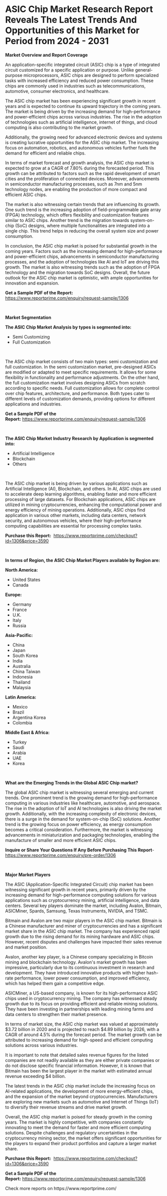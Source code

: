<p><h1>ASIC Chip Market Research Report Reveals The Latest Trends And Opportunities of this Market for Period from 2024 - 2031</h1></p><p><strong>Market Overview and Report Coverage</strong></p>
<p><p>An application-specific integrated circuit (ASIC) chip is a type of integrated circuit customized for a specific application or purpose. Unlike general-purpose microprocessors, ASIC chips are designed to perform specialized tasks with increased efficiency and reduced power consumption. These chips are commonly used in industries such as telecommunications, automotive, consumer electronics, and healthcare.</p><p>The ASIC chip market has been experiencing significant growth in recent years and is expected to continue its upward trajectory in the coming years. The market is being driven by the increasing demand for high-performance and power-efficient chips across various industries. The rise in the adoption of technologies such as artificial intelligence, internet of things, and cloud computing is also contributing to the market growth.</p><p>Additionally, the growing need for advanced electronic devices and systems is creating lucrative opportunities for the ASIC chip market. The increasing focus on automation, robotics, and autonomous vehicles further fuels the demand for efficient and reliable chips.</p><p>In terms of market forecast and growth analysis, the ASIC chip market is expected to grow at a CAGR of 7.80% during the forecasted period. This growth can be attributed to factors such as the rapid development of smart cities and the proliferation of connected devices. Moreover, advancements in semiconductor manufacturing processes, such as 7nm and 5nm technology nodes, are enabling the production of more compact and efficient ASIC chips.</p><p>The market is also witnessing certain trends that are influencing its growth. One such trend is the increasing adoption of field-programmable gate array (FPGA) technology, which offers flexibility and customization features similar to ASIC chips. Another trend is the migration towards system-on-chip (SoC) designs, where multiple functionalities are integrated into a single chip. This trend helps in reducing the overall system size and power consumption.</p><p>In conclusion, the ASIC chip market is poised for substantial growth in the coming years. Factors such as the increasing demand for high-performance and power-efficient chips, advancements in semiconductor manufacturing processes, and the adoption of technologies like AI and IoT are driving this growth. The market is also witnessing trends such as the adoption of FPGA technology and the migration towards SoC designs. Overall, the future outlook for the ASIC chip market is optimistic, with ample opportunities for innovation and expansion.</p></p>
<p><strong>Get a Sample PDF of the Report:</strong> <a href="https://www.reportprime.com/enquiry/request-sample/1306">https://www.reportprime.com/enquiry/request-sample/1306</a></p>
<p>&nbsp;</p>
<p><strong>Market Segmentation</strong></p>
<p><strong>The ASIC Chip Market Analysis by types is segmented into:</strong></p>
<p><ul><li>Semi Customizing</li><li>Full Customization</li></ul></p>
<p>&nbsp;</p>
<p><p>The ASIC chip market consists of two main types: semi customization and full customization. In the semi customization market, pre-designed ASICs are modified or adapted to meet specific requirements. It allows for some flexibility in functionality and performance adjustments. On the other hand, the full customization market involves designing ASICs from scratch according to specific needs. Full customization allows for complete control over chip features, architecture, and performance. Both types cater to different levels of customization demands, providing options for different applications and industries.</p></p>
<p><strong>Get a Sample PDF of the Report:</strong>&nbsp;<a href="https://www.reportprime.com/enquiry/request-sample/1306">https://www.reportprime.com/enquiry/request-sample/1306</a></p>
<p>&nbsp;</p>
<p><strong>The ASIC Chip Market Industry Research by Application is segmented into:</strong></p>
<p><ul><li>Artificial Intelligence</li><li>Blockchain</li><li>Others</li></ul></p>
<p>&nbsp;</p>
<p><p>The ASIC chip market is being driven by various applications such as Artificial Intelligence (AI), Blockchain, and others. In AI, ASIC chips are used to accelerate deep learning algorithms, enabling faster and more efficient processing of large datasets. For Blockchain applications, ASIC chips are utilized in mining cryptocurrencies, enhancing the computational power and energy efficiency of mining operations. Additionally, ASIC chips find application in various other markets, including data centers, network security, and autonomous vehicles, where their high-performance computing capabilities are essential for processing complex tasks.</p></p>
<p><strong>Purchase this Report:</strong>&nbsp; <a href="https://www.reportprime.com/checkout?id=1306&price=3590">https://www.reportprime.com/checkout?id=1306&price=3590</a></p>
<p>&nbsp;</p>
<p><strong>In terms of Region, the ASIC Chip Market Players available by Region are:</strong></p>
<p>
    <p> <strong> North America: </strong>
        <ul>
            <li>United States</li>
            <li>Canada</li>
        </ul>
        </p> 
    <p> <strong> Europe: </strong>
        <ul>
            <li>Germany</li>
            <li>France</li>
            <li>U.K.</li>
            <li>Italy</li>
            <li>Russia</li>
        </ul>
        </p> 
    <p> <strong> Asia-Pacific: </strong>
        <ul>
            <li>China</li>
            <li>Japan</li>
            <li>South Korea</li>
            <li>India</li>
            <li>Australia</li>
            <li>China Taiwan</li>
            <li>Indonesia</li>
            <li>Thailand</li>
            <li>Malaysia</li>
        </ul>
        </p> 
    <p> <strong> Latin America: </strong>
        <ul>
            <li>Mexico</li>
            <li>Brazil</li>
            <li>Argentina Korea</li>
            <li>Colombia</li>
        </ul>
        </p> 
    <p> <strong> Middle East & Africa: </strong>
        <ul>
            <li>Turkey</li>
            <li>Saudi</li>
            <li>Arabia</li>
            <li>UAE</li>
            <li>Korea</li>
        </ul>
    </p>
    </p>
<p>&nbsp;</p>
<p><strong>What are the Emerging Trends in the Global ASIC Chip market?</strong></p>
<p><p>The global ASIC chip market is witnessing several emerging and current trends. One prominent trend is the growing demand for high-performance computing in various industries like healthcare, automotive, and aerospace. The rise in the adoption of IoT and AI technologies is also driving the market growth. Additionally, with the increasing complexity of electronic devices, there is a surge in the demand for system-on-chip (SoC) solutions. Another trend is the growing focus on power efficiency, as energy consumption becomes a critical consideration. Furthermore, the market is witnessing advancements in miniaturization and packaging technologies, enabling the manufacture of smaller and more efficient ASIC chips.</p></p>
<p><strong>Inquire or Share Your Questions If Any Before Purchasing This Report</strong>- <a href="https://www.reportprime.com/enquiry/pre-order/1306">https://www.reportprime.com/enquiry/pre-order/1306</a></p>
<p>&nbsp;</p>
<p><strong>Major Market Players</strong></p>
<p><p>The ASIC (Application-Specific Integrated Circuit) chip market has been witnessing significant growth in recent years, primarily driven by the increasing demand for high-performance computing solutions for various applications such as cryptocurrency mining, artificial intelligence, and data centers. Several key players dominate the market, including Avalon, Bitmain, ASICMiner, Spards, Samsung, Texas Instruments, NVIDIA, and TSMC.</p><p>Bitmain and Avalon are two major players in the ASIC chip market. Bitmain is a Chinese manufacturer and miner of cryptocurrencies and has a significant market share in the ASIC chip market. The company has experienced rapid growth due to the rising demand for its mining hardware and ASIC chips. However, recent disputes and challenges have impacted their sales revenue and market position.</p><p>Avalon, another key player, is a Chinese company specializing in Bitcoin mining and blockchain technology. Avalon's market growth has been impressive, particularly due to its continuous investment in research and development. They have introduced innovative products with higher hash-rate performance, lower power consumption, and improved efficiency, which has helped them gain a competitive edge.</p><p>ASICMiner, a US-based company, is known for its high-performance ASIC chips used in cryptocurrency mining. The company has witnessed steady growth due to its focus on providing efficient and reliable mining solutions. They have been investing in partnerships with leading mining farms and data centers to strengthen their market presence.</p><p>In terms of market size, the ASIC chip market was valued at approximately $3.72 billion in 2020 and is projected to reach $4.89 billion by 2026, with a CAGR of around 4.5% during the forecast period. The market growth can be attributed to increasing demand for high-speed and efficient computing solutions across various industries.</p><p>It is important to note that detailed sales revenue figures for the listed companies are not readily available as they are either private companies or do not disclose specific financial information. However, it is known that Bitmain has been the largest player in the market with estimated annual revenue exceeding $4 billion.</p><p>The latest trends in the ASIC chip market include the increasing focus on AI-related applications, the development of more energy-efficient chips, and the expansion of the market beyond cryptocurrencies. Manufacturers are exploring new markets such as automotive and Internet of Things (IoT) to diversify their revenue streams and drive market growth.</p><p>Overall, the ASIC chip market is poised for steady growth in the coming years. The market is highly competitive, with companies constantly innovating to meet the demand for faster and more efficient computing solutions. Despite challenges and regulatory uncertainties in the cryptocurrency mining sector, the market offers significant opportunities for the players to expand their product portfolios and capture a larger market share.</p></p>
<p><strong>Purchase this Report:</strong>&nbsp;&nbsp;<a href="https://www.reportprime.com/checkout?id=1306&price=3590">https://www.reportprime.com/checkout?id=1306&price=3590</a></p>
<p></p>
<p><strong>Get a Sample PDF of the Report:</strong>&nbsp;<a href="https://www.reportprime.com/enquiry/request-sample/1306">https://www.reportprime.com/enquiry/request-sample/1306</a></p>
<p>Check more reports on https://www.reportprime.com/</p>